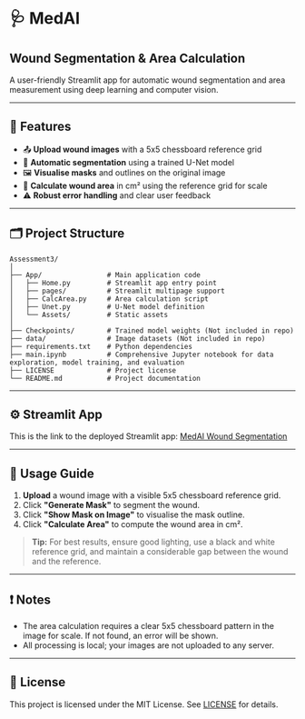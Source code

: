 # 🩺 MedAI 
## Wound Segmentation & Area Calculation

A user-friendly Streamlit app for automatic wound segmentation and area measurement using deep learning and computer vision.

---

## 🚀 Features

- 📤 **Upload wound images** with a 5x5 chessboard reference grid
- 🤖 **Automatic segmentation** using a trained U-Net model
- 🖼️ **Visualise masks** and outlines on the original image
- 📏 **Calculate wound area** in cm² using the reference grid for scale
- ⚠️ **Robust error handling** and clear user feedback

---

## 🗂️ Project Structure

```
Assessment3/
│
├── App/                # Main application code
│   ├── Home.py         # Streamlit app entry point
│   ├── pages/          # Streamlit multipage support
│   ├── CalcArea.py     # Area calculation script
│   ├── Unet.py         # U-Net model definition
│   └── Assets/         # Static assets
│
├── Checkpoints/        # Trained model weights (Not included in repo)
├── data/               # Image datasets (Not included in repo)
├── requirements.txt    # Python dependencies
├── main.ipynb          # Comprehensive Jupyter notebook for data exploration, model training, and evaluation
├── LICENSE             # Project license
└── README.md           # Project documentation
```

---

## ⚙️ Streamlit App

This is the link to the deployed Streamlit app: [MedAI Wound Segmentation](https://woundseg-app.streamlit.app/)

---

## 📝 Usage Guide

1. **Upload** a wound image with a visible 5x5 chessboard reference grid.
2. Click **"Generate Mask"** to segment the wound.
3. Click **"Show Mask on Image"** to visualise the mask outline.
4. Click **"Calculate Area"** to compute the wound area in cm².

> **Tip:** For best results, ensure good lighting, use a black and white reference grid, and maintain a considerable gap between the wound and the reference.

---

## ❗ Notes

- The area calculation requires a clear 5x5 chessboard pattern in the image for scale. If not found, an error will be shown.
- All processing is local; your images are not uploaded to any server.

---

## 📄 License

This project is licensed under the MIT License. See [LICENSE](LICENSE) for details.

